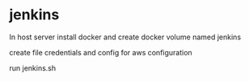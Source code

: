 # jenkins

In host server install docker and create docker volume named jenkins

create file credentials and config for aws configuration

run jenkins.sh
